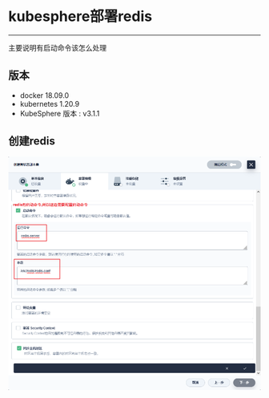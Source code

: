 # kubesphere部署redis

----

主要说明有启动命令该怎么处理

## 版本

+   docker 18.09.0
+   kubernetes 1.20.9
+   KubeSphere 版本 : v3.1.1

## 创建redis

![](../images/2021/12/20211220104257.png)